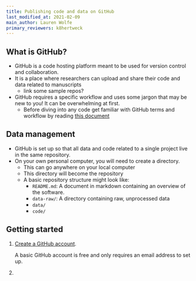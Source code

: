 ```yaml
---
title: Publishing code and data on GitHub
last_modified_at: 2021-02-09
main_author: Lauren Wolfe
primary_reviewers: k8hertweck
---
```


## What is GitHub?
- GitHub is a code hosting platform meant to be used for version control and collaboration.
- It is a place where researchers can upload and share their code and data related to manuscripts
  - link some sample repos?
- GitHub requires a specific workflow and uses some jargon that may be new to you! It can be overwhelming at first. 
  - Before diving into any code get familiar with GitHub terms and workflow by reading [this document](https://guides.github.com/activities/hello-world/)

## Data management

- GitHub is set up so that all data and code related to a single project live in the same repository.
- On your own personal computer, you will need to create a directory.
  - This can go anywhere on your local computer
  - This directory will become the repository
  - A basic repository structure might look like:
    - `README.md`: A document in markdown containing an overview of the software.
    - `data-raw/`: A directory containing raw, unprocessed data
    - `data/`
    - `code/`

## Getting started

1. [Create a GitHub account](https://github.com/join).

    A basic GitHub account is free and only requires an email address to set up.

2. 
